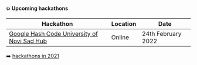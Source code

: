 #### :boom: Upcoming hackathons

| Hackathon | Location | Date |
| --------- | -------- | ---- |
| [Google Hash Code University of Novi Sad Hub](https://www.instagram.com/ghc_uns/) | Online | 24th February 2022 |

:arrow_right: [hackathons in 2021](2021.md)
